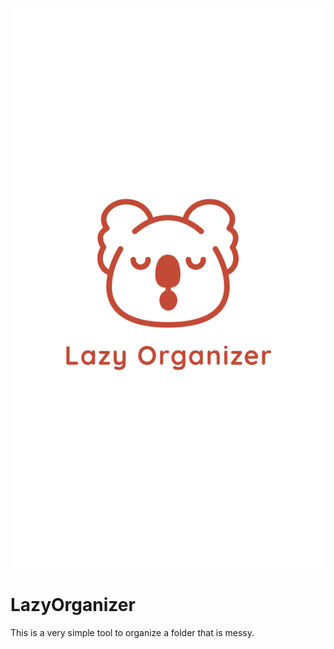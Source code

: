 

![Image of Lazy Koala](https://github.com/KayvT/LazyOrganizer/blob/main/assets/logo.png)

# LazyOrganizer

This is a very simple tool to organize a folder that is messy. 
